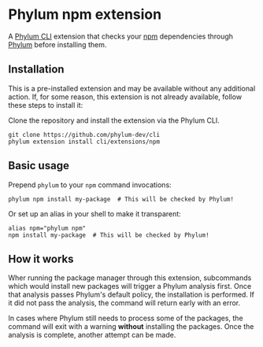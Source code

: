 # Phylum npm extension

A [Phylum CLI][phylum-cli] extension that checks your [npm][npm] dependencies
through [Phylum][phylum] before installing them.

## Installation

This is a pre-installed extension and may be available without any additional
action. If, for some reason, this extension is not already available, follow
these steps to install it:

Clone the repository and install the extension via the Phylum CLI.

```console
git clone https://github.com/phylum-dev/cli
phylum extension install cli/extensions/npm
```

## Basic usage

Prepend `phylum` to your `npm` command invocations:

```console
phylum npm install my-package  # This will be checked by Phylum!
```

Or set up an alias in your shell to make it transparent:

```console
alias npm="phylum npm"
npm install my-package  # This will be checked by Phylum!
```

## How it works

Wher running the package manager through this extension, subcommands which would
install new packages will trigger a Phylum analysis first. Once that analysis
passes Phylum's default policy, the installation is performed. If it did not
pass the analysis, the command will return early with an error.

In cases where Phylum still needs to process some of the packages, the command
will exit with a warning **without** installing the packages. Once the analysis
is complete, another attempt can be made.

[phylum]: https://phylum.io
[phylum-cli]: https://github.com/phylum-dev/cli
[npm]: https://www.npmjs.com/
